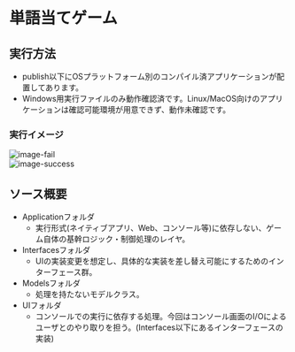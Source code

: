 # 単語当てゲーム

## 実行方法
* publish以下にOSプラットフォーム別のコンパイル済アプリケーションが配置してあります。
* Windows用実行ファイルのみ動作確認済です。Linux/MacOS向けのアプリケーションは確認可能環境が用意できず、動作未確認です。

### 実行イメージ
![image-fail](https://github.com/user-attachments/assets/c8cc43dd-3726-4ec8-87ce-b8e8acf369e3)
<br/>
![image-success](https://github.com/user-attachments/assets/91a1b963-d010-42c4-869f-db4de9a5b200)

## ソース概要
* Applicationフォルダ
  * 実行形式(ネイティブアプリ、Web、コンソール等)に依存しない、ゲーム自体の基幹ロジック・制御処理のレイヤ。
* Interfacesフォルダ
  * UIの実装変更を想定し、具体的な実装を差し替え可能にするためのインターフェース群。
* Modelsフォルダ
  * 処理を持たないモデルクラス。
* UIフォルダ
  * コンソールでの実行に依存する処理。今回はコンソール画面のI/Oによるユーザとのやり取りを担う。(Interfaces以下にあるインターフェースの実装)
